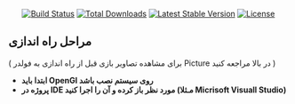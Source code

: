 
<p align="center">
<a href="https://github.com/laravel/framework/actions"><img src="https://github.com/laravel/framework/workflows/tests/badge.svg" alt="Build Status"></a>
<a href="https://packagist.org/packages/laravel/framework"><img src="https://img.shields.io/packagist/dt/laravel/framework" alt="Total Downloads"></a>
<a href="https://packagist.org/packages/laravel/framework"><img src="https://img.shields.io/packagist/v/laravel/framework" alt="Latest Stable Version"></a>
<a href="https://packagist.org/packages/laravel/framework"><img src="https://img.shields.io/packagist/l/laravel/framework" alt="License"></a>
</p>

## مراحل راه اندازی 
( برای مشاهده تصاویر بازی قبل از راه اندازی به فولدر Picture در بالا مراجعه کنید )


 * **ابتدا باید OpenGl روی سیستم نصب باشد**
 * **پروژه در IDE مورد نظر باز کرده و آن را اجرا کنید (مـثلا Micrisoft Visuall Studio)**

